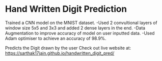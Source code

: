 # Hand Written Digit Prediction
Trained a CNN model on the MNIST dataset. 
-Used 2 convultional layers of window size 5x5 and 3x3 and added 2 dense layers in the end.
-Data Augmentation to improve accuracy of model on user inputted data.
-Used Adam optimiser to achieve an accuracy of 98.9%.

Predicts the Digit drawn by the user
Check out live website at: https://sarthak17jain.github.io/handwritten_digit_pred/

